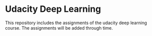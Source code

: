 # Udacity Deep Learning
This repository includes the assignments of the udacity deep learning course. 
The assignments will be added through time. 
